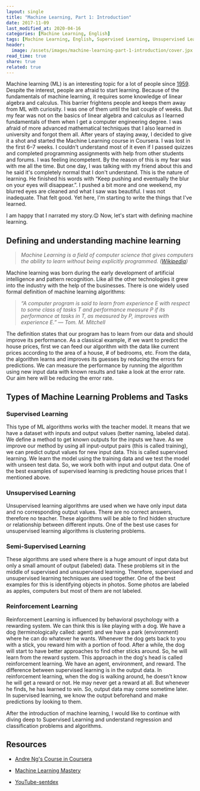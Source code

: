 ```yaml
---
layout: single
title: "Machine Learning, Part 1: Introduction"
date: 2017-11-09
last_modified_at: 2020-04-16
categories: [Machine Learning, English]
tags: [Machine Learning, English, Supervised Learning, Unsupervised Learning, Reinforcement Learning]
header:
  image: /assets/images/machine-learning-part-1-introduction/cover.jpx
read_time: true
share: true
related: true
---
```


Machine learning (ML) is an interesting topic for a lot of people since [1959](http://ieeexplore.ieee.org/document/5392560/?reload=true). Despite the interest, people are afraid to start learning. Because of the fundamentals of machine learning, it requires some knowledge of linear algebra and calculus. This barrier frightens people and keeps them away from ML with curiosity. I was one of them until the last couple of weeks. But my fear was not on the basics of linear algebra and calculus as I learned fundamentals of them when I get a computer engineering degree. I was afraid of more advanced mathematical techniques that I also learned in university and forgot them all. After years of staying away, I decided to give it a shot and started the Machine Learning course in Coursera. I was lost in the first 6–7 weeks. I couldn't understand most of it even if I passed quizzes and completed programming assignments with help from other students and forums. I was feeling incompetent. By the reason of this is my fear was with me all the time. But one day, I was talking with my friend about this and he said it's completely normal that I don't understand. This is the nature of learning. He finished his words with “Keep pushing and eventually the blur on your eyes will disappear.”. I pushed a bit more and one weekend, my blurred eyes are cleaned and what I saw was beautiful. I was not inadequate. That felt good. Yet here, I'm starting to write the things that I've learned.

I am happy that I narrated my story.😌 Now, let's start with defining machine learning.

## Defining and understanding machine learning

> *Machine Learning is a field of computer science that gives computers the ability to learn without being explicitly programmed. ([Wikipedia](https://en.wikipedia.org/wiki/Machine_learning))*

Machine learning was born during the early development of artificial intelligence and pattern recognition. Like all the other technologies it grew into the industry with the help of the businesses. There is one widely used formal definition of machine learning algorithms:
> *“A computer program is said to learn from experience E with respect to some class of tasks T and performance measure P if its performance at tasks in T, as measured by P, improves with experience E.” — Tom. M. Mitchell*

The definition states that our program has to learn from our data and should improve its performance. As a classical example, if we want to predict the house prices, first we can feed our algorithm with the data like current prices according to the area of a house, # of bedrooms, etc. From the data, the algorithm learns and improves its guesses by reducing the errors for predictions. We can measure the performance by running the algorithm using new input data with known results and take a look at the error rate. Our aim here will be reducing the error rate.

## Types of Machine Learning Problems and Tasks

### **Supervised Learning**

This type of ML algorithms works with the teacher model. It means that we have a dataset with inputs and output values (better naming, labeled data). We define a method to get known outputs for the inputs we have. As we improve our method by using all input-output pairs (this is called training), we can predict output values for new input data. This is called supervised learning. We learn the model using the training data and we test the model with unseen test data. So, we work both with input and output data. One of the best examples of supervised learning is predicting house prices that I mentioned above.

### **Unsupervised Learning**

Unsupervised learning algorithms are used when we have only input data and no corresponding output values. There are no correct answers, therefore no teacher. These algorithms will be able to find hidden structure or relationship between different inputs. One of the best use cases for unsupervised learning algorithms is clustering problems.

### **Semi-Supervised Learning**

These algorithms are used where there is a huge amount of input data but only a small amount of output (labeled) data. These problems sit in the middle of supervised and unsupervised learning. Therefore, supervised and unsupervised learning techniques are used together. One of the best examples for this is identifying objects in photos. Some photos are labeled as apples, computers but most of them are not labeled.

### **Reinforcement Learning**

Reinforcement Learning is influenced by behavioral psychology with a rewarding system. We can think this is like playing with a dog. We have a dog (terminologically called: agent) and we have a park (environment) where he can do whatever he wants. Whenever the dog gets back to you with a stick, you reward him with a portion of food. After a while, the dog will start to have better approaches to find other sticks around. So, he will learn from the reward system. This approach in the dog's head is called reinforcement learning. We have an agent, environment, and reward. The difference between supervised learning is in the output data. In reinforcement learning, when the dog is walking around, he doesn't know he will get a reward or not. He may never get a reward at all. But whenever he finds, he has learned to win. So, output data may come sometime later. In supervised learning, we know the output beforehand and make predictions by looking to them.

After the introduction of machine learning, I would like to continue with diving deep to Supervised Learning and understand regression and classification problems and algorithms.

## Resources

* [Andre Ng's Course in Coursera](https://www.coursera.org/learn/machine-learning/)

* [Machine Learning Mastery](https://machinelearningmastery.com)

* [YouTube-sentdex](https://www.youtube.com/user/sentdex/)
